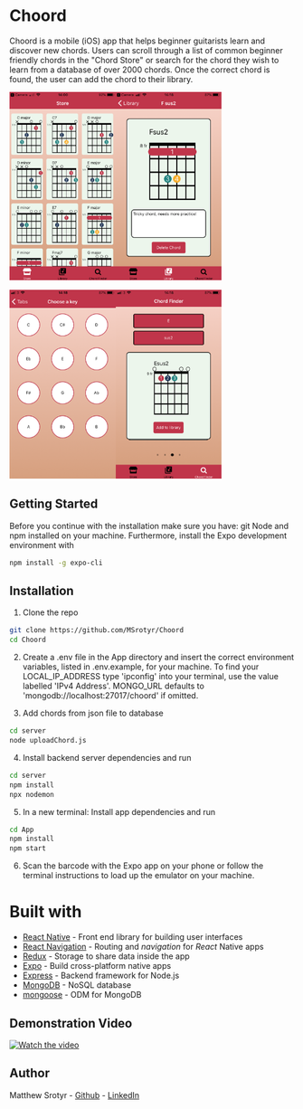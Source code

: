 # Choord

Choord is a mobile (iOS) app that helps beginner guitarists learn and discover new chords. Users can scroll through a list of common beginner friendly chords in the "Chord Store" or search for the chord they wish to learn from a database of over 2000 chords. Once the correct chord is found, the user can add the chord to their library.

<kbd><img src="./assets/001.PNG" style="zoom:50%" width="375" height="667"></kbd><kbd><img src="./assets/005.PNG" style="zoom:50%" width="375" height="667"></kbd>

<kbd><img src="./assets/007.PNG" style="zoom:50%" width="375" height="667"></kbd><kbd><img src="./assets/010.PNG" style="zoom:50%" width="375" height="667"></kbd>

## Getting Started

Before you continue with the installation make sure you have: git Node and npm installed on your machine. Furthermore, install the Expo development environment with

```bash
npm install -g expo-cli
```

## Installation

1. Clone the repo

```bash
git clone https://github.com/MSrotyr/Choord
cd Choord
```

2. Create a .env file in the App directory and insert the correct environment variables, listed in .env.example, for your machine. To find your LOCAL_IP_ADDRESS type 'ipconfig' into your terminal, use the value labelled 'IPv4 Address'. MONGO_URL defaults to 'mongodb://localhost:27017/choord' if omitted.

3. Add chords from json file to database

```bash
cd server
node uploadChord.js
```

4. Install backend server dependencies and run

```bash
cd server
npm install
npx nodemon
```

5. In a new terminal: Install app dependencies and run

```bash
cd App
npm install
npm start
```

6. Scan the barcode with the Expo app on your phone or follow the terminal instructions to load up the emulator on your machine.

# Built with

- [React Native](https://facebook.github.io/react-native) - Front end library for building user interfaces
- [React Navigation](https://reactnavigation.org) - Routing and _navigation_ for _React_ Native apps
- [Redux](https://redux.js.org) - Storage to share data inside the app
- [Expo](https://expo.io) - Build cross-platform native apps
- [Express](https://expressjs.com/) - Backend framework for Node.js
- [MongoDB](https://www.mongodb.com/cloud/atlas1) - NoSQL database
- [mongoose](https://mongoosejs.com/) - ODM for MongoDB

## Demonstration Video

[![Watch the video](https://img.youtube.com/vi/ZYgws4idgDw/maxresdefault.jpg)](https://youtu.be/ZYgws4idgDw)

## Author

Matthew Srotyr - [Github](https://github.com/MSrotyr) - [LinkedIn](https://www.linkedin.com/in/matthew-srotyr/)
